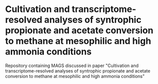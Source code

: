 # Cultivation and transcriptome-resolved analyses of syntrophic propionate and acetate conversion to methane at mesophilic and high ammonia conditions

Repository containing MAGS discussed in paper "Cultivation and transcriptome-resolved analyses of syntrophic propionate and acetate conversion to methane at mesophilic and high ammonia conditions"


